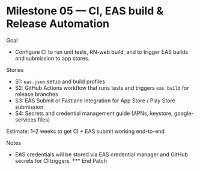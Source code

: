 # Milestone 05 — CI, EAS build & Release Automation

Goal
- Configure CI to run unit tests, RN-web build, and to trigger EAS builds and submission to app stores.

Stories
- S1: `eas.json` setup and build profiles
- S2: GitHub Actions workflow that runs tests and triggers `eas build` for release branches
- S3: EAS Submit or Fastlane integration for App Store / Play Store submission
- S4: Secrets and credential management guide (APNs, keystore, google-services files)

Estimate: 1–2 weeks to get CI + EAS submit working end-to-end

Notes
- EAS credentials will be stored via EAS credential manager and GitHub secrets for CI triggers.
*** End Patch